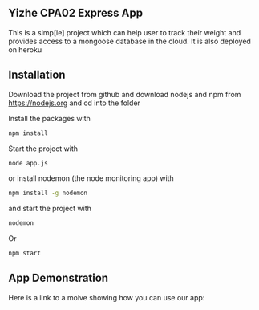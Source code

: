 ## Yizhe CPA02 Express App 

This is a simp[le] project which can help user to track their weight
and provides access to a mongoose database in the cloud. It is also deployed on heroku


## Installation
Download the project from github and download nodejs and npm from https://nodejs.org
and cd into the folder

Install the packages with
``` bash
npm install
```
Start the project with
``` bash
node app.js
```
or install nodemon (the node monitoring app) with
``` bash
npm install -g nodemon
```
and start the project with
``` bash
nodemon
```
Or 
``` bash
npm start
```

## App Demonstration 
Here is a link to a moive showing how you can use our app: 




